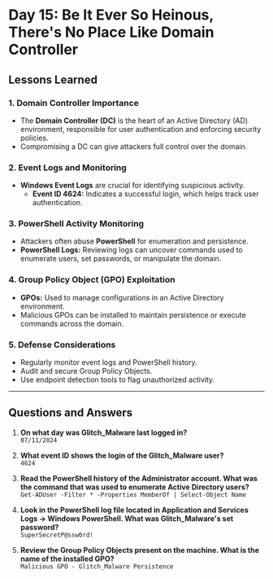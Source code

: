 # **Day 15: Be It Ever So Heinous, There's No Place Like Domain Controller**

## **Lessons Learned**

### 1. **Domain Controller Importance**
   - The **Domain Controller (DC)** is the heart of an Active Directory (AD) environment, responsible for user authentication and enforcing security policies.
   - Compromising a DC can give attackers full control over the domain.

### 2. **Event Logs and Monitoring**
   - **Windows Event Logs** are crucial for identifying suspicious activity.
     - **Event ID 4624:** Indicates a successful login, which helps track user authentication.

### 3. **PowerShell Activity Monitoring**
   - Attackers often abuse **PowerShell** for enumeration and persistence.
   - **PowerShell Logs:** Reviewing logs can uncover commands used to enumerate users, set passwords, or manipulate the domain.

### 4. **Group Policy Object (GPO) Exploitation**
   - **GPOs:** Used to manage configurations in an Active Directory environment.
   - Malicious GPOs can be installed to maintain persistence or execute commands across the domain.

### 5. **Defense Considerations**
   - Regularly monitor event logs and PowerShell history.
   - Audit and secure Group Policy Objects.
   - Use endpoint detection tools to flag unauthorized activity.

---

## **Questions and Answers**

1. **On what day was Glitch_Malware last logged in?**  
   `07/11/2024`

2. **What event ID shows the login of the Glitch_Malware user?**  
   `4624`

3. **Read the PowerShell history of the Administrator account. What was the command that was used to enumerate Active Directory users?**  
   `Get-ADUser -Filter * -Properties MemberOf | Select-Object Name`

4. **Look in the PowerShell log file located in Application and Services Logs -> Windows PowerShell. What was Glitch_Malware's set password?**  
   `SuperSecretP@ssw0rd!`

5. **Review the Group Policy Objects present on the machine. What is the name of the installed GPO?**  
   `Malicious GPO - Glitch_Malware Persistence`
